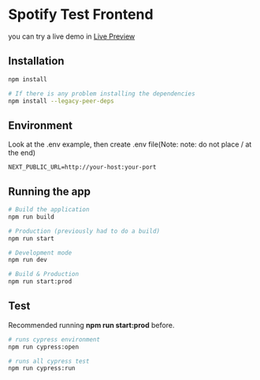 # Spotify Test Frontend
you can try a live demo in [Live Preview](http://165.227.76.8:3000/)

## Installation

```bash
npm install

# If there is any problem installing the dependencies
npm install --legacy-peer-deps
```

## Environment
Look at the .env example, then create .env file(Note: note: do not place / at the end)
```dotenv
NEXT_PUBLIC_URL=http://your-host:your-port
```

## Running the app

```bash
# Build the application
npm run build

# Production (previously had to do a build)
npm run start

# Development mode
npm run dev

# Build & Production 
npm run start:prod
```

## Test
Recommended running <b>npm run start:prod</b> before.
```bash
# runs cypress environment
npm run cypress:open

# runs all cypress test
npm run cypress:run
```
